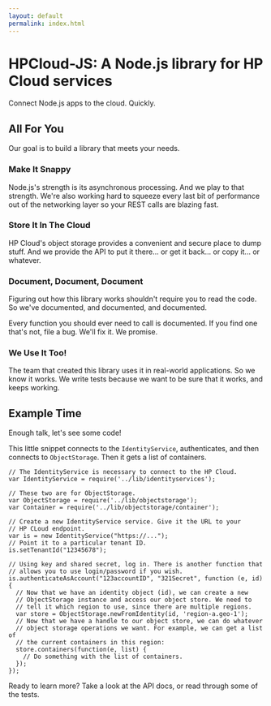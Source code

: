 ```yaml
---
layout: default
permalink: index.html
---
```

# HPCloud-JS: A Node.js library for HP Cloud services

Connect Node.js apps to the cloud. Quickly.

## All For You

Our goal is to build a library that meets your needs.

### Make It Snappy

Node.js's strength is its asynchronous processing. And we play to that
strength. We're also working hard to squeeze every last bit of
performance out of the networking layer so your REST calls are blazing
fast.

### Store It In The Cloud

HP Cloud's object storage provides a convenient and secure place to dump
stuff. And we provide the API to put it there... or get it back... or
copy it... or whatever.

### Document, Document, Document

Figuring out how this library works shouldn't require you to read the
code. So we've documented, and documented, and documented.

Every function you should ever need to call is documented. If you find
one that's not, file a bug. We'll fix it. We promise.

### We Use It Too!

The team that created this library uses it in real-world applications.
So we know it works. We write tests because we want to be sure that it
works, and keeps working.

## Example Time

Enough talk, let's see some code!

This little snippet connects to the `IdentityService`,
authenticates, and then connects to `ObjectStorage`. Then it gets a 
list of containers.

    // The IdentityService is necessary to connect to the HP Cloud.
    var IdentityService = require('../lib/identityservices');
    
    // These two are for ObjectStorage.
    var ObjectStorage = require('../lib/objectstorage');
    var Container = require('../lib/objectstorage/container');
    
    // Create a new IdentityService service. Give it the URL to your
    // HP CLoud endpoint.
    var is = new IdentityService("https://...");
    // Point it to a particular tenant ID.
    is.setTenantId("12345678");
    
    // Using key and shared secret, log in. There is another function that
    // allows you to use login/password if you wish.
    is.authenticateAsAccount("123accountID", "321Secret", function (e, id) {
      // Now that we have an identity object (id), we can create a new
      // ObjectStorage instance and access our object store. We need to
      // tell it which region to use, since there are multiple regions.
      var store = ObjectStorage.newFromIdentity(id, 'region-a.geo-1');
      // Now that we have a handle to our object store, we can do whatever
      // object storage operations we want. For example, we can get a list of
      // the current containers in this region:
      store.containers(function(e, list) {
        // Do something with the list of containers.
      });
    });

Ready to learn more? Take a look at the API docs, or read through some
of the tests.
